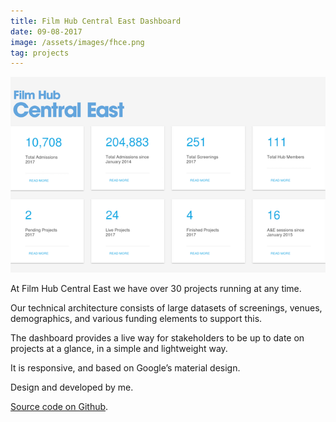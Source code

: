 ```yaml
---
title: Film Hub Central East Dashboard
date: 09-08-2017
image: /assets/images/fhce.png
tag: projects
---
```


![website](/assets/images/fhce.png)

At Film Hub Central East we have over 30 projects running at any time.

Our technical architecture consists of large datasets of screenings, venues, demographics, and various funding elements to support this.

The dashboard provides a live way for stakeholders to be up to date on projects at a glance, in a simple and lightweight way.

It is responsive, and based on Google’s material design.

Design and developed by me.

[Source code on Github](https://github.com/AndyRae/FAN-Dashboard).
